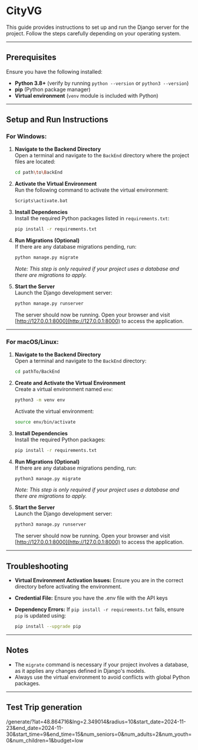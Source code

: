 # CityVG

This guide provides instructions to set up and run the Django server for the project. Follow the steps carefully depending on your operating system.

---

## Prerequisites

Ensure you have the following installed:

- **Python 3.8+** (verify by running `python --version` or `python3 --version`)
- **pip** (Python package manager)
- **Virtual environment** (`venv` module is included with Python)

---

## Setup and Run Instructions

### For Windows:

1. **Navigate to the Backend Directory**  
   Open a terminal and navigate to the `BackEnd` directory where the project files are located:

   ```bash
   cd path\to\BackEnd
   ```

2. **Activate the Virtual Environment**  
   Run the following command to activate the virtual environment:

   ```bash
   Scripts\activate.bat
   ```

3. **Install Dependencies**  
   Install the required Python packages listed in `requirements.txt`:

   ```bash
   pip install -r requirements.txt
   ```

4. **Run Migrations (Optional)**  
   If there are any database migrations pending, run:

   ```bash
   python manage.py migrate
   ```

   _Note: This step is only required if your project uses a database and there are migrations to apply._

5. **Start the Server**  
   Launch the Django development server:

   ```bash
   python manage.py runserver
   ```

   The server should now be running. Open your browser and visit [http://127.0.0.1:8000](http://127.0.0.1:8000) to access the application.

---

### For macOS/Linux:

1. **Navigate to the Backend Directory**  
   Open a terminal and navigate to the `BackEnd` directory:

   ```bash
   cd pathTo/BackEnd
   ```

2. **Create and Activate the Virtual Environment**  
   Create a virtual environment named `env`:

   ```bash
   python3 -m venv env
   ```

   Activate the virtual environment:

   ```bash
   source env/bin/activate
   ```

3. **Install Dependencies**  
   Install the required Python packages:

   ```bash
   pip install -r requirements.txt
   ```

4. **Run Migrations (Optional)**  
   If there are any database migrations pending, run:

   ```bash
   python3 manage.py migrate
   ```

   _Note: This step is only required if your project uses a database and there are migrations to apply._

5. **Start the Server**  
   Launch the Django development server:

   ```bash
   python3 manage.py runserver
   ```

   The server should now be running. Open your browser and visit [http://127.0.0.1:8000](http://127.0.0.1:8000) to access the application.

---

## Troubleshooting

- **Virtual Environment Activation Issues:** Ensure you are in the correct directory before activating the environment.
- **Credential File:** Ensure you have the .env file with the API keys
- **Dependency Errors:** If `pip install -r requirements.txt` fails, ensure `pip` is updated using:

   ```bash
   pip install --upgrade pip
   ```

---

## Notes

- The `migrate` command is necessary if your project involves a database, as it applies any changes defined in Django's models.
- Always use the virtual environment to avoid conflicts with global Python packages.
  

---

## Test Trip generation

/generate/?lat=48.864716&lng=2.349014&radius=10&start_date=2024-11-23&end_date=2024-11-30&start_time=9&end_time=15&num_seniors=0&num_adults=2&num_youth=0&num_children=1&budget=low
